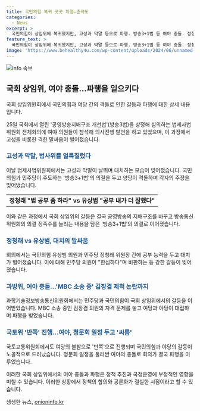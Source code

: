 ```yaml
---
title: 국민의힘 복귀 곳곳 파행…촌극도
categories:
  - News
excerpt: >
  국민의힘이 상임위에 복귀했지만, 고성과 막말 등으로 파행. 방송3+1법 등 여야 충돌. 정청래 법 공부 좀 하라 vs 유상범 내가 공부 더 잘했다로 강한 대립. MBC 소송 중 김장겸 제척에도 여야 격돌. 국토위 청문회도 여당 퇴장으로 반쪽 진행. 간사 선임과 관련하여 국민의힘과 여당의 충돌이 빚었으며, 방송3+1법 등 쟁점법안을 놓고 강한 대립이 벌어졌다. MBC 소송 중인 김장겸 의원의 자격 문제로도 파행이 이어졌고, 국토위 청문회도 여당의 불참으로 반쪽 진행됐다.
feature_text: >
  국민의힘이 상임위에 복귀했지만, 고성과 막말 등으로 파행. 방송3+1법 등 여야 충돌. 정청래 법 공부 좀 하라 vs 유상범 내가 공부 더 잘했다로 강한 대립. MBC 소송 중 김장겸 제척에도 여야 격돌. 국토위 청문회도 여당 퇴장으로 반쪽 진행. 간사 선임과 관련하여 국민의힘과 여당의 충돌이 빚었으며, 방송3+1법 등 쟁점법안을 놓고 강한 대립이 벌어졌다. MBC 소송 중인 김장겸 의원의 자격 문제로도 파행이 이어졌고, 국토위 청문회도 여당의 불참으로 반쪽 진행됐다.
image: 'https://www.behealthy4u.com/wp-content/uploads/2024/06/unnamed-file.png'
---
```


<p><img src="https://www.behealthy4u.com/wp-content/uploads/2024/06/unnamed-file.png" alt="info 속보" /></p>

<h2 data-ke-size="size26">국회 상임위, 여야 충돌…파행을 일으키다</h2>

<p>국회 상임위원회에서 국민의힘과 여당 간의 격돌로 인한 갈등과 파행에 대한 상세 내용입니다.</p>

<p data-ke-size="size16">25일 국회에서 열린 '공영방송지배구조 개선법'(방송3법)을 상정해 심의하는 법제사법위원회 전체회의에 여야 의원들이 참석해 의사진행 발언을 하고 있었으며, 이 과정에서 고성을 비롯한 격한 말싸움이 벌어졌습니다.</p>

<h3><b><span style="color: #1a5490;">고성과 막말, 법사위를 얼룩질렀다</span></b></h3>

<p>이날 법제사법위원회에서는 고성과 막말이 날뛰며 대치하는 모습이 빚어졌습니다. 국민의힘과 민주당이 주도하는 '방송3+1법'의 의결을 두고 양당이 격돌하며 각자의 주장을 빚어냈습니다.</p>

<table>
  <tr>
    <td style="text-align: center; height: 17px;"><b>정청래 "법 공부 좀 하라" vs 유상범 "공부 내가 더 잘했다"</b></td>
  </tr>
</table>

<p>이와 같은 과정에서 국회 상임위의 갈등은 결국 공영방송의 지배구조를 바꾸고 방송통신위원회의 의결 정족수를 늘리는 내용을 담은 '방송3+1법'의 의결로 이어졌습니다.</p>

<h3><b><span style="color: #1a5490;">정청래 vs 유상범, 대치의 말싸움</span></b></h3>

<p>회의에서는 국민의힘 유상범 의원과 민주당 정청래 위원장 간에 공부 능력을 두고 대치가 벌어졌습니다. 이에 대해 민주당 의원이 "한심하다"며 비판하는 등 강한 갈등이 빚어졌습니다.</p>

<h3><b><span style="color: #1a5490;">과방위, 여야 충돌…'MBC 소송 중' 김장겸 제척 논란까지</span></b></h3>

<p>과학기술정보방송통신위원회에서는 민주당과 국민의힘이 국회 상임위에서의 갈등을 이어받았습니다. MBC 소송 중인 김장겸 의원의 자격 문제를 놓고 여당과 야당이 대립하며 파행을 빚었습니다.</p>

<h3><b><span style="color: #1a5490;">국토위 '반쪽' 진행…여야, 청문회 일정 두고 '씨름'</span></b></h3>

<p>국토교통위원회에서도 여당의 불참으로 '반쪽'으로 진행되며 국민의힘과 야당의 갈등이 노골적으로 드러났습니다. 청문회 일정을 둘러싼 여야의 충돌로 회의가 결국 파행을 이루었습니다.</p>

<p>이러한 국회 상임위에서의 여야 충돌과 파행은 정책 추진과 국정운영에 부정적인 영향을 미칠 수 있습니다. 이러한 상황에서 정책의 합의와 공론화가 절실한 시점이라고 할 수 있습니다.</p>
생생한 뉴스, <a href="https://onioninfo.kr" rel="dofollow">onioninfo.kr</a>



